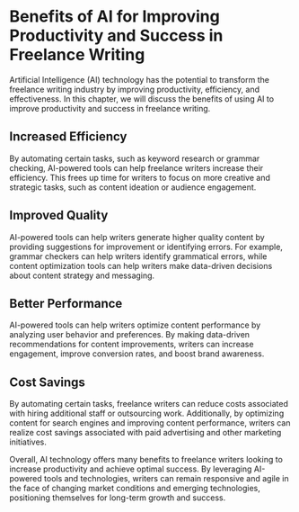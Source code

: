 Benefits of AI for Improving Productivity and Success in Freelance Writing
=============================================================================================================================

Artificial Intelligence (AI) technology has the potential to transform the freelance writing industry by improving productivity, efficiency, and effectiveness. In this chapter, we will discuss the benefits of using AI to improve productivity and success in freelance writing.

Increased Efficiency
--------------------

By automating certain tasks, such as keyword research or grammar checking, AI-powered tools can help freelance writers increase their efficiency. This frees up time for writers to focus on more creative and strategic tasks, such as content ideation or audience engagement.

Improved Quality
----------------

AI-powered tools can help writers generate higher quality content by providing suggestions for improvement or identifying errors. For example, grammar checkers can help writers identify grammatical errors, while content optimization tools can help writers make data-driven decisions about content strategy and messaging.

Better Performance
------------------

AI-powered tools can help writers optimize content performance by analyzing user behavior and preferences. By making data-driven recommendations for content improvements, writers can increase engagement, improve conversion rates, and boost brand awareness.

Cost Savings
------------

By automating certain tasks, freelance writers can reduce costs associated with hiring additional staff or outsourcing work. Additionally, by optimizing content for search engines and improving content performance, writers can realize cost savings associated with paid advertising and other marketing initiatives.

Overall, AI technology offers many benefits to freelance writers looking to increase productivity and achieve optimal success. By leveraging AI-powered tools and technologies, writers can remain responsive and agile in the face of changing market conditions and emerging technologies, positioning themselves for long-term growth and success.

